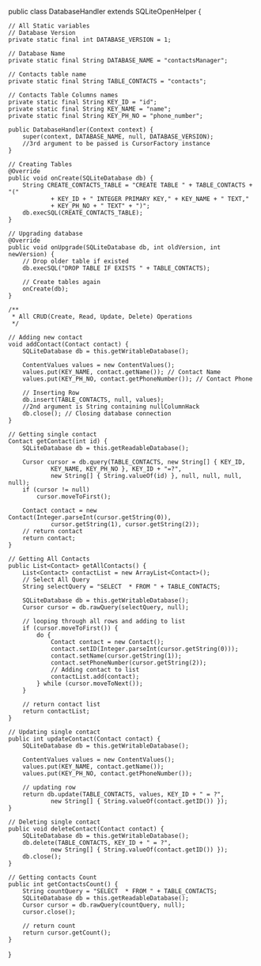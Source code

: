 public class DatabaseHandler extends SQLiteOpenHelper {
 
    // All Static variables
    // Database Version
    private static final int DATABASE_VERSION = 1;
 
    // Database Name
    private static final String DATABASE_NAME = "contactsManager";
 
    // Contacts table name
    private static final String TABLE_CONTACTS = "contacts";
 
    // Contacts Table Columns names
    private static final String KEY_ID = "id";
    private static final String KEY_NAME = "name";
    private static final String KEY_PH_NO = "phone_number";
 
    public DatabaseHandler(Context context) {
        super(context, DATABASE_NAME, null, DATABASE_VERSION);
        //3rd argument to be passed is CursorFactory instance
    }
 
    // Creating Tables
    @Override
    public void onCreate(SQLiteDatabase db) {
        String CREATE_CONTACTS_TABLE = "CREATE TABLE " + TABLE_CONTACTS + "("
                + KEY_ID + " INTEGER PRIMARY KEY," + KEY_NAME + " TEXT,"
                + KEY_PH_NO + " TEXT" + ")";
        db.execSQL(CREATE_CONTACTS_TABLE);
    }
 
    // Upgrading database
    @Override
    public void onUpgrade(SQLiteDatabase db, int oldVersion, int newVersion) {
        // Drop older table if existed
        db.execSQL("DROP TABLE IF EXISTS " + TABLE_CONTACTS);
 
        // Create tables again
        onCreate(db);
    }
 
    /**
     * All CRUD(Create, Read, Update, Delete) Operations
     */
 
    // Adding new contact
    void addContact(Contact contact) {
        SQLiteDatabase db = this.getWritableDatabase();
 
        ContentValues values = new ContentValues();
        values.put(KEY_NAME, contact.getName()); // Contact Name
        values.put(KEY_PH_NO, contact.getPhoneNumber()); // Contact Phone
 
        // Inserting Row
        db.insert(TABLE_CONTACTS, null, values);
        //2nd argument is String containing nullColumnHack
        db.close(); // Closing database connection
    }
 
    // Getting single contact
    Contact getContact(int id) {
        SQLiteDatabase db = this.getReadableDatabase();
 
        Cursor cursor = db.query(TABLE_CONTACTS, new String[] { KEY_ID,
                KEY_NAME, KEY_PH_NO }, KEY_ID + "=?",
                new String[] { String.valueOf(id) }, null, null, null, null);
        if (cursor != null)
            cursor.moveToFirst();
 
        Contact contact = new Contact(Integer.parseInt(cursor.getString(0)),
                cursor.getString(1), cursor.getString(2));
        // return contact
        return contact;
    }
 
    // Getting All Contacts
    public List<Contact> getAllContacts() {
        List<Contact> contactList = new ArrayList<Contact>();
        // Select All Query
        String selectQuery = "SELECT  * FROM " + TABLE_CONTACTS;
 
        SQLiteDatabase db = this.getWritableDatabase();
        Cursor cursor = db.rawQuery(selectQuery, null);
 
        // looping through all rows and adding to list
        if (cursor.moveToFirst()) {
            do {
                Contact contact = new Contact();
                contact.setID(Integer.parseInt(cursor.getString(0)));
                contact.setName(cursor.getString(1));
                contact.setPhoneNumber(cursor.getString(2));
                // Adding contact to list
                contactList.add(contact);
            } while (cursor.moveToNext());
        }
 
        // return contact list
        return contactList;
    }
 
    // Updating single contact
    public int updateContact(Contact contact) {
        SQLiteDatabase db = this.getWritableDatabase();
 
        ContentValues values = new ContentValues();
        values.put(KEY_NAME, contact.getName());
        values.put(KEY_PH_NO, contact.getPhoneNumber());
 
        // updating row
        return db.update(TABLE_CONTACTS, values, KEY_ID + " = ?",
                new String[] { String.valueOf(contact.getID()) });
    }
 
    // Deleting single contact
    public void deleteContact(Contact contact) {
        SQLiteDatabase db = this.getWritableDatabase();
        db.delete(TABLE_CONTACTS, KEY_ID + " = ?",
                new String[] { String.valueOf(contact.getID()) });
        db.close();
    }
 
    // Getting contacts Count
    public int getContactsCount() {
        String countQuery = "SELECT  * FROM " + TABLE_CONTACTS;
        SQLiteDatabase db = this.getReadableDatabase();
        Cursor cursor = db.rawQuery(countQuery, null);
        cursor.close();
 
        // return count
        return cursor.getCount();
    }
 
}
